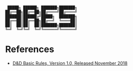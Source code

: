```
 █████╗ ██████╗ ███████╗███████╗
██╔══██╗██╔══██╗██╔════╝██╔════╝
███████║██████╔╝█████╗  ███████╗
██╔══██║██╔══██╗██╔══╝  ╚════██║
██║  ██║██║  ██║███████╗███████║
╚═╝  ╚═╝╚═╝  ╚═╝╚══════╝╚══════╝
```

# References
- [D&D Basic Rules, Version 1.0, Released November 2018](https://media.wizards.com/2018/dnd/downloads/DnD_BasicRules_2018.pdf)
